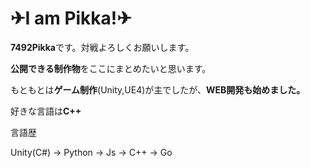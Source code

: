 # ✈I am Pikka!✈

**7492Pikka**です。対戦よろしくお願いします。

**公開できる制作物**をここにまとめたいと思います。

もともとは**ゲーム制作**(Unity,UE4)が主でしたが、**WEB開発も始めました。**

好きな言語は**C++**

言語歴

Unity(C#) → Python → Js → C++ → Go